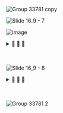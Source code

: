 ![Group 33781 copy](https://user-images.githubusercontent.com/51031771/178424193-9c7bf16d-3597-43cf-b71b-5460181dc795.png)

![Slide 16_9 - 7](https://user-images.githubusercontent.com/51031771/178426643-b89914d5-99f5-49a7-84ca-4b29bccecba4.png)

![image](https://user-images.githubusercontent.com/51031771/180452544-ce95e48f-120f-432c-9c95-61c7adecbe45.png)



<details>

&nbsp;&nbsp;&nbsp;&nbsp;&nbsp;<summary> 🍷 🍷 🍷</summary>


---

### **네이밍**

- 함수 : **lowerCamelCase** 사용하고 동사로 시작
- 변수, 상수 : **lowerCamelCase** 사용
- 클래스 : **UpperCamelCase** 사용

### 파일명(약어사용)

- ViewController → `VC`
- TableViewCell → `TVC`
- CollectionViewCell → `CVC`
- 이 외의 축약형을 사용하지 않습니다.

### **기타규칙**

- `viewDidLoad()`에서는 **함수호출만** 사용합니다.
- 함수는 `extension`에 정의하고 정리합니다.
    
    - `extension`은 목적에 따라 분류합니다.
    
    - 순서는 다음과 같습니다.
        
        ```swift
        final class A {
          private let dldld: String 
          private var sds: Bool { 
        
          }
        }
        
        // MARK: - Initialize
        extension A {
          init() {
        
          }
        
          func viewDidLoad() {
        
          }
        }
        
        // MARK: - Public functions
        extension A {
        
        }
        
        // MARK: - Private functions
        extension A {
        
        }
        
        // MARK: - 어느 함수가 모여있습니다
        extension A {
        
        }
        ```
        

## Guides

---

### ▶️ General Naming

- [API Design Guide](https://www.swift.org/documentation/api-design-guidelines/)에 설명된 Swift 명명 규칙을 사용합니다.
- 모든 네이밍은 그 내용을 충실히 설명해야 합니다. 이름을 짓기 어려운 경우 역할을 더 분리해 보세요.
- Swift Type 이니셜라이징 또는 프로토콜은 UpperCamelCase을 사용합니다.
- 그 외에는 lowerCamelCase를 사용합니다.

### ▶️  델리게이트(Delegates)

델리게이트 메서드를 만들 때 이름이 없는 첫 번째 매개변수는 델리게이트 이름이어야 합니다.

Preferred: 

```swift
func namePickerView(_ namePickerView: NamePickerView, didSelected name: String)
func namePickerView(_ namePcikerView: NamePckerview, didChanged value: String)
```

Not - Preferred:

```swift
func didSelectName(namePicker: NamePickerViewController, name: String)
func namePickerShouldReload() -> Bool
```

### ▶️ **한 줄 최대 길이**

- 한 줄은 최대 120자를 넘지 않도록 합니다.
- Xcode에서 **Preferences -> Text Editing -> Display -> Page guide at column을** 120로 설정해서 사용해주세요.

### ▶️ **final 규칙**

- 더이상 상속이 일어나지 않는 class는 `final`을 명시합니다.

```swift
 final class AnyViewController: BaseViewController {
    ...
 }
```

### ▶️ **접근자 규칙**

- class 내부에서만 쓰이는 변수는 `private`을 명시합니다.
- `fileprivate`는 필요한 경우가 아니면 피하고, `private`을 사용합니다.

```swift
  fianl class ChannelViewController {
    private var count = 0
    ...
  }
```

### ▶️ **들여쓰기 규칙**

- Indent는 2칸으로 지정합니다.
- Xcode에서 **Preferences -> Text Editing -> Display -> Line wrapping** 부분을 2 spaces로 설정해서 사용해주세요.

### ▶️ Extension 사용

한 extension당 하나의 프로토콜 또는 클래스를 채택하고 상속하도록 합니다.

```swift
class MyViewController:UIViewController {
  // class stuff here
}

// MARK: - UITableViewDataSource
extension MyViewController:UITableViewDataSource {
  // table view data source methods
}

// MARK: - UIScrollViewDelegate
extension MyViewController:UIScrollViewDelegate {
  // scroll view delegate methods
}
```

Not preferred:

```swift
class MyViewController: UIViewController, UITableViewDataSource, UIScrollViewDelegate {

```

### ▶️ **Imports를 최소화하기(Minimal Imports)**

필요 없는 import는 제거합니다. Swift Foundation도 작성하지 않아도 된다면 작성하지 않습니다.

### ▶️ 주석

주석을 사용해도 좋습니다, 다만 두가지 조건이 있습니다.

- summary, quick help 등은 사용하지 않습니다.
- 주석에 날짜와 작성자를 적습니다.
    - 작성한 코드가 히스토리가 되어야 한다면,  `// NOTE: -` 주석을 사용합니다.
    - 기한 내에 다시 작성할 코드는 `// TODO: -` 주석을 사용합니다.

로직에 주석이 필요했다면 코드만으로는 설명이 어렵다는 방증입니다. 이런 경우는 로직을 한번 되돌아 보는 것을 추천드려요.

### ▶️ 임포트

- 모듈 임포트는 `알파벳 순`으로 정렬합니다.
- 내장 프레임워크를 먼저 임포트하고, 빈 줄로 구분하여 서드파티 프레임워크를 임포트합니다.
    
    ```swift
    import UIKit
    
    import SwiftyColor
    import SwiftyImage
    import Then
    import URLNavigator
    ```
    

### ▶️  액션 함수 네이밍

- Action 함수의 네이밍은 '주어 + 동사 + 목적어' 형태를 사용합니다.
    - Tap(눌렀다 뗌)*은  `.touchUpInside`에 대응하고,
    - *Press(누름)*는  `.touchDown`에 대응합니다.
    - *will~*은 특정 행위가 일어나기 직전이고, *did~*는 특정 행위가 일어난 직후입니다.
    - *should~*는 일반적으로 `Bool`을 반환하는 함수에 사용됩니다.
    
    ```swift
    func didClickOnBackbutton() {
      // ...
    }
    ```
    

### ▶️ Bool 변수 네이밍

- ~인지 아닌지인 경우 `is` ex) `isFirstResponder`  `isMuted` - is + 명사, is + 형용사
- ~해야만 하는 경우 `should` ex) `shouldHideOffline` `shouldShowDivider`  - 조동사 + 동사 원형
- ~할수 있는지의 경우 `can` ex) `canBecomeFirstResponder`

### ▶️ 상수 선언

- 상수를 정의할 때에는 `enum`를 만들어 비슷한 상수끼리 모아둡니다.
    
    재사용성과 유지보수 측면에서 큰 향상을 가져옵니다. 
    
    `struct` 대신 `enum`을 사용하는 이유는, 생성자가 제공되지 않는 자료형을 사용하기 위해서입니다.
    
- [CGFloatLiteral](https://github.com/devxoul/CGFloatLiteral)을 사용해서 코드를 단순화시킵니다.
    
    ```swift
    final class ProfileViewController: UIViewController {
      private enum Metric {
        static let profileImageViewLeft = 10.f
        static let profileImageViewRight = 10.f
        static let nameLabelTopBottom = 8.f
        static let bioLabelTop = 6.f
      }
    
      private enum Font {
        static let nameLabel = UIFont.boldSystemFont(ofSize: 14)
        static let bioLabel = UIFont.boldSystemFont(ofSize: 12)
      }
    }
    ```
    

### ▶️ s**elf 사용 피하기**

Swift는 객체의 프로퍼티에 접근하거나 메서드 호출할 필요가 없는 경우에 **self를 사용하지 않아도 됩니다.**

**컴파일러에 의해 요구될 때에만 self를 사용합니다.**(@escaping 클로저나 초기화에서 인자가 프로퍼티와 애매모호할 때).

### ▶️ 계산 프로퍼티(Computed Properties)

간결함을 위해 읽기 전용인 경우 get을 생략합니다.

### ▶️ **메서드 선언(Function Declarations)**

하나의 파라미터

```swift
func reticulateSplines(with spline: [Double]) -> Bool {
  // reticulate code goes here
}
```

하나 이상의 파라미터를 가진 메서드

```swift
func reticulateSplines(
  with spline: [Double],
  adjustmentFactor: Double,
  translateConstant: Int, 
  comment: String
) -> Bool {
  // reticulate code goes here
}
```

### ▶️  **메서드 호출(Function Call)**

파라미터가 한 개일 때:

```swift
let success = reticulateSplines(with: splines)
```

```swift
let success = reticulateSplines(
  spline: splines,
  adjustmentFactor: 1.3,
  translateConstant: 2,
  comment: "normalize the display"
)
```

파라미터가 여러개인 경우

### ▶️ 빈 배열과 빈 딕셔너리

빈 배열과 빈 딕셔너리의 경우 Type Annotation을 사용합니다.

Preferred: 

```swift
var names: [String] = []
var lookup: [String: Int] = [:]
```

Not Preferred: 

```swift
var names = [String]()
var lookup = [String: Int]()
```

### ▶️ **메모리 관리(Memory Management)**

weak를 사용하여 순환 참조를 방지합니다. 

### ▶️ **삼항 연산자(Ternary Operator)**

삼항 연산자**(? : )**는 명확성 또는 코드의 깔끔성을 높일 때 사용합니다.

하나의 조건을 계산하는 것에 보통 사용되고,

복수의 조건을 계산하는 것은 일반적으로 if 문으로 이해하거나 인스턴스 변수로 리팩터링 합니다.

### ▶️ **괄호(Parentheses)**

조건문 주변의 괄호는 필요하지 않으므로 생략합니다.

Preferred:

```swift
if name == "Hello" {
  print("World")
}
```

Not preferred:

```swift
if (name == "Hello") {
  print("World")
}
```

</div>
</details>

<br>
<br>

![Slide 16_9 - 8](https://user-images.githubusercontent.com/51031771/178426674-b5a4f115-2020-4210-b050-9d2c5e3fef15.png)

<details>

<summary> 🍷 🍷 🍷 </summary>
<div markdown="1">

## 1.1. Rules

### **1.1.1. Git Flow**

기본적으로 Git Flow 전략을 이용한다. 작업 시작 시 선행되어야 할 작업은 다음과 같다.

```
1. Issue를 생성한다.
2. feature Branch를 생성한다.
3. Add - Commit - Push - Pull Request 의 과정을 거친다.
4. Pull Request가 작성되면 작성자 이외의 다른 팀원이 Code Review를 한다.
5. Code Review가 완료되면 Pull Request 작성자가 develop Branch로 merge 한다.
6. 종료된 Issue와 Pull Request의 Label과 Project를 관리한다.
```

### **1.1.2. Etc.**

협업 시 준수해야 할 규칙은 다음과 같다.

```
1. develop에서의 작업은 원칙적으로 금지한다. 단, README 작성은 develop Branch에서 수행한다.
2. 자신이 담당한 부분 이외에 다른 팀원이 담당한 부분을 수정할 때에는 Slack을 통해 변경 사항을 전달한다.
3. 본인의 Pull Request는 본인이 Merge한다.
4. 빠른 협업 속도를 위해 Pull Request가 올라온 이후 24시간 내에 Code Review를 수행한다.
5. Commit, Push, Merge, Pull Request 등 모든 작업은 앱이 정상적으로 실행되는 지 확인 후 수행한다.
6. README 수정을 위한 Commit 도배는 금지한다. 미리보기는 Preview를 통해 확인한다.
```

## **1.2. Branch**

협업 시 준수해야 할 규칙은 다음과 같다.

## 📍Git Branch

### **Branch Naming Rule**

Branch를 생성하기 전 Issue를 먼저 작성한다.

 Issue 작성 후 생성되는 번호와 Issue의 간략한 설명 등을 조합하여 Branch의 이름을 결정한다. `<Prefix>/<Issue_Number>-<Description>` 의 양식을 따른다.

- `main` : 개발이 완료된 산출물이 저장될 공간
- `develop` : feature 브랜치에서 구현된 기능들이 merge될 브랜치
- `feature` : 기능을 개발하는 브랜치, 이슈별/작업별로 브랜치를 생성하여 기능을 개발한다
- `release` : 릴리즈를 준비하는 브랜치, 릴리즈 직전 QA 기간에 사용한다
- `bug` : 버그를 수정하는 브랜치
- `hotfix` : 정말 급하게, 데모데이 직전에 에러가 난 경우 사용하는 브렌치

### **예시**

```
feature/#17-description소문자로만쓰기 
```

## 📍Commit Message

- [HOTFIX] : issue나, QA에서 급한 버그 수정에 사용
- [FIX] : 버그, 오류 해결
- [ADD] : Feat 이외의 부수적인 코드 추가, 라이브러리 추가, 새로운 파일 생성 시
- [FEAT] : 새로운 기능 구현
- [DEL] : 쓸모없는 코드 삭제
- [DOCS] : README나 WIKI 등의 문서 개정
- [MOD] : storyboard 파일,UI 수정한 경우
- [CHORE] : 코드 수정, 내부 파일 수정
- [CORRECT] : 주로 문법의 오류나 타입의 변경, 이름 변경 등에 사용합니다.
- [MOVE] : 프로젝트 내 파일이나 코드의 이동
- [RENAME] : 파일 이름 변경이 있을 때 사용합니다.
- [IMPROVE] : 향상이 있을 때 사용합니다.
- [REFACTOR] : 전면 수정이 있을 때 사용합니다
- [MERGE]: 다른브렌치를 merge 할 때 사용합니다.

**예시**

```
[FEAT] 레이아웃 구현(#17)
```

## 📍PR Merge는 1 approve 받은 후

## 📍 Code Review

<aside>
🐾 ***담당자가 지정되면 “나이거 언제까지 해줄게 “까지는 얘기해주기!***

</aside>

**Reviewee**

- 리뷰를 **합리적, 중립적**으로 받아들여야 함 (무조건 싫어, 좋아는 곤란)
- 반영이 어려우면 왜 어려운지, **합리적인 이유**를 대야 함
- **피드백은 반영 해도 되고 안해도됨 but.책임은 결정한 사람이 진다.**
- 반영하지 않는 것에 대한것은 합당한 이유가 반드시 존재하여야 함.

**Reviewer**

- **온화한 뉘앙스❤️🤍**
- **유효한 리뷰**가 될 수 있도록 염두에 두고 리뷰
    - 유효한 리뷰란?
        1. 날카로운(?) 질문 - 스펙에 대한 확인, 작성자의 의도 확인
        2. 오류 지적
        3. 오타, 부적절한 네이밍
        4. 스펙에 대한 잘못된 이해 (해당 스펙에 대한 Domain Knowledge 필요)
        5. 다른 모듈로의 영향성 지적
        6. 보다 나은 성능, 구조의 대안 제시
        7. 자료 구조, 처리 방식 (동기/비동기 등) 별도의 툴 제안
        8. 두루뭉술한것 보다는 코드 example을 주는 것이 좋음


</aside>




</div>
</details>


<br>
<br>


![Group 33781 2](https://user-images.githubusercontent.com/51031771/178424234-d18dbec6-4de3-481d-81d9-8ce2df7c7339.png)
